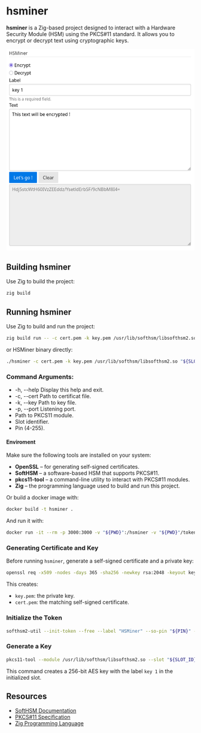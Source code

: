# hsminer

**hsminer** is a Zig-based project designed to interact with a Hardware Security Module (HSM) using the PKCS#11 standard. It allows you to encrypt or decrypt text using cryptographic keys.

![HSMiner](https://github.com/Lajule/hsminer/blob/main/HSMiner.png)

## Building hsminer

Use Zig to build the project:

```sh
zig build
```

## Running hsminer

Use Zig to build and run the project:

```sh
zig build run -- -c cert.pem -k key.pem /usr/lib/softhsm/libsofthsm2.so "${SLOT_ID}" "${PIN}"
```

or HSMiner binary directly:

```sh
./hsminer -c cert.pem -k key.pem /usr/lib/softhsm/libsofthsm2.so "${SLOT_ID}" "${PIN}"
```

### Command Arguments:

- -h, --help         Display this help and exit.
- -c, --cert <str>   Path to certificat file.
- -k, --key <str>    Path to key file.
- -p, --port <usize> Listening port.
- <str>              Path to PKCS11 module.
- <usize>            Slot identifier.
- <str>              Pin (4-255).

#### Enviroment

Make sure the following tools are installed on your system:

- **OpenSSL** – for generating self-signed certificates.
- **SoftHSM** – a software-based HSM that supports PKCS#11.
- **pkcs11-tool** – a command-line utility to interact with PKCS#11 modules.
- **Zig** – the programming language used to build and run this project.

Or build a docker image with:

```sh
docker build -t hsminer .
```

And run it with:

```sh
docker run -it --rm -p 3000:3000 -v "${PWD}":/hsminer -v "${PWD}"/tokens:/var/lib/softhsm/tokens -w /hsminer hsminer bash
```

### Generating Certificate and Key

Before running `hsminer`, generate a self-signed certificate and a private key:

```sh
openssl req -x509 -nodes -days 365 -sha256 -newkey rsa:2048 -keyout key.pem -out cert.pem
```

This creates:

- `key.pem`: the private key.
- `cert.pem`: the matching self-signed certificate.

### Initialize the Token

```sh
softhsm2-util --init-token --free --label "HSMiner" --so-pin "${PIN}" --pin "${PIN}"
```

### Generate a Key

```bash
pkcs11-tool --module /usr/lib/softhsm/libsofthsm2.so --slot "${SLOT_ID}" --login --pin "${PIN}" --keygen --key-type aes:32 --label "key 1"
```

This command creates a 256-bit AES key with the label `key 1` in the initialized slot.

## Resources

- [SoftHSM Documentation](https://www.opendnssec.org/softhsm/)
- [PKCS#11 Specification](https://www.cryptsoft.com/pkcs11doc/)
- [Zig Programming Language](https://ziglang.org/)
